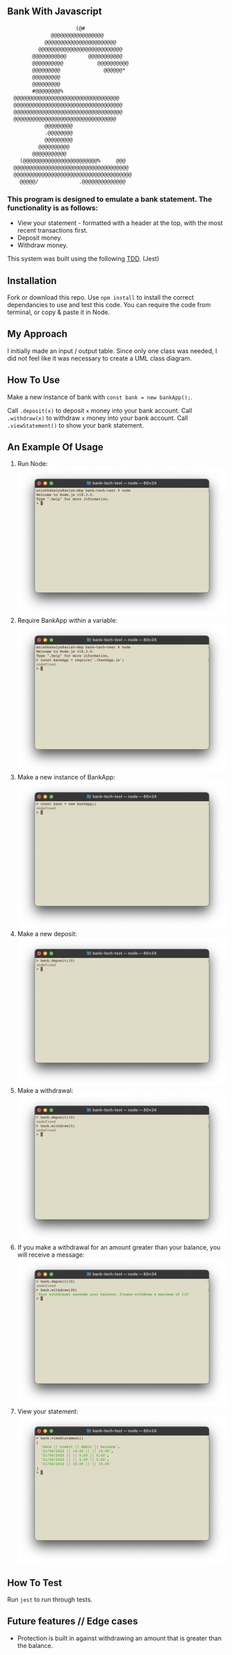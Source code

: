 ## Bank With Javascript
```
                      (@#                                              
              @@@@@@@@@@@@@@@@@                                       
            @@@@@@@@@@@@@@@@@@@@@@@                                    
          @@@@@@@@@@@@@@@@@@@@@@@@@@@                                  
        @@@@@@@@@@@       @@@@@@@@@@@                                 
        @@@@@@@@@@           @@@@@@@@@@                                
        @@@@@@@@@              @@@@@@*                                 
        @@@@@@@@@                                                      
        @@@@@@@@@                                                     
        #@@@@@@@@%                                                    
  @@@@@@@@@@@@@@@@@@@@@@@@@@@@@@@@@@                                   
  @@@@@@@@@@@@@@@@@@@@@@@@@@@@@@@@@@@                                  
  @@@@@@@@@@@@@@@@@@@@@@@@@@@@@@@@@@@                                  
  @@@@@@@@@@@@@@@@@@@@@@@@@@@@@@@@@                                   
            @@@@@@@@@                                                  
            .@@@@@@@@                                                  
            @@@@@@@@@                                                  
          @@@@@@@@@@                                                   
        @@@@@@@@@@@                                                    
    (@@@@@@@@@@@@@@@@@@@@@@@@%     @@@                                 
  @@@@@@@@@@@@@@@@@@@@@@@@@@@@@@@@@@@@@                                
  @@@@@@@@@@@@@@@@@@@@@@@@@@@@@@@@@@@@@@                              
    @@@@@/             .@@@@@@@@@@@@@@ 
```
### This program is designed to emulate a bank statement. The functionality is as follows:

* View your statement - formatted with a header at the top, with the most recent transactions first.
* Deposit money.
* Withdraw money.

This system was built using the following [TDD](https://en.wikipedia.org/wiki/Test-driven_development#:~:text=Test%2Ddriven%20development%20(TDD),software%20against%20all%20test%20cases.). (Jest)

## Installation
Fork or download this repo.
Use `npm install` to install the correct dependancies to use and test this code. You can require the code from terminal, or copy & paste it in Node.

## My Approach
I initially made an input / output table. Since only one class was needed, I did not feel like it was necessary to create a UML class diagram.

## How To Use
Make a new instance of bank with `const bank = new bankApp();`.

Call `.deposit(x)` to deposit `x` money into your bank account.
Call `.withdraw(x)` to withdraw `x` money into your bank account.
Call `.viewStatement()` to show your bank statement.

## An Example Of Usage
1. Run Node:
![run node in terminal](images/1-run-Node.png)
2. Require BankApp within a variable:
![require bank app](images/2-require-bankApp.png)
3. Make a new instance of BankApp:
![new instance of bank app](images/4-make-new-bankapp-var-in-node.png)
4. Make a new deposit:
![deposit money into bank](images/3-Deposit.png)
5. Make a withdrawal:
![make a withdrawal](images/7-Wtihdraw-after-deposit.png)
6. If you make a withdrawal for an amount greater than your balance, you will receive a message:
![withdrawal error message](images/6-Withdraw-limiter.png)
7. View your statement:
![view statement](images/5-View-statement.png)


## How To Test
Run `jest` to run through tests.

## Future features // Edge cases
* Protection is built in against withdrawing an amount that is greater than the balance.

